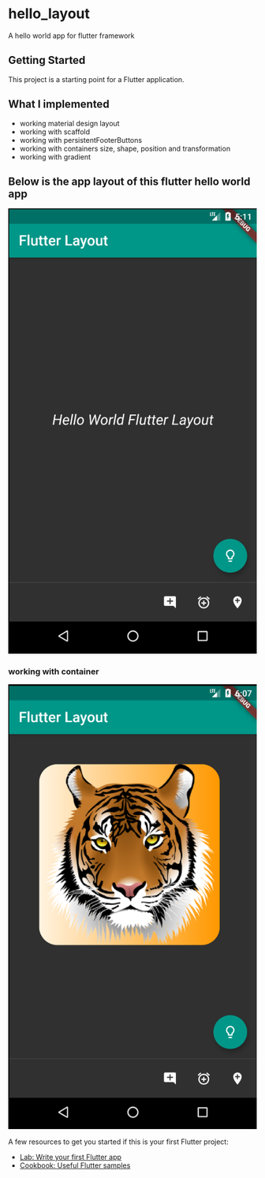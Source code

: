 # hello_layout

A hello world app for flutter framework

## Getting Started

This project is a starting point for a Flutter application.

## What I implemented
- working material design layout
- working with scaffold
- working with persistentFooterButtons
- working with containers size, shape, position and transformation
- working with gradient

## Below is the app layout of this flutter hello world app
![](ui/app.png)

### working with container
![](ui/container.png)

A few resources to get you started if this is your first Flutter project:

- [Lab: Write your first Flutter app](https://flutter.dev/docs/get-started/codelab)
- [Cookbook: Useful Flutter samples](https://flutter.dev/docs/cookbook)